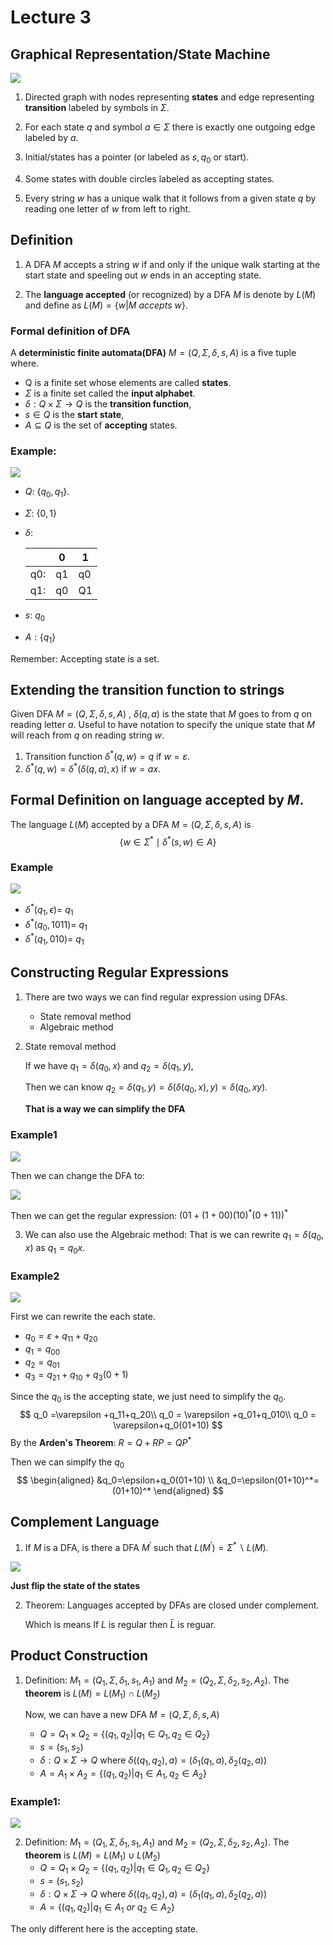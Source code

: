 # Lecture 3



## Graphical Representation/State Machine

![](https://github.com/WilliamYKZ/Picture/raw/main/Picture/Screen%20Shot%202022-09-17%20at%209.40.40%20PM.png)

1. Directed graph with nodes representing **states** and edge representing **transition** labeled by symbols in $\Sigma$. 
2. For each state $q$ and symbol $a\in \Sigma$ there is exactly one outgoing edge labeled by $a$. 
3. Initial/states has a pointer (or labeled as $s,q_0$ or start).
4. Some states with double circles labeled as accepting states. 



5. Every string $w$ has a unique walk that it follows from a given state $q$ by reading one letter of $w$ from left to right. 



## Definition

1. A DFA $M$ accepts a string $w$ if and only if the unique walk starting at the start state and speeling out $w$ ends in an accepting state.

2. The **language accepted** (or recognized) by a DFA $M$ is denote by $L(M)$ and define as $L(M)=\{w| M \ accepts \ w\}$.



### Formal definition of DFA

A **deterministic finite automata(DFA)** $M=(Q,\Sigma, \delta,s,A)$ is a five tuple where.

- Q is a finite set whose elements are called **states**.
- $\Sigma$ is a finite set called the **input alphabet**.
- $\delta: Q\times \Sigma\rightarrow Q$ is the **transition function**,
- $s\in Q$ is the **start state**,
- $A\subseteq Q$ is the set of **accepting** states.  



### Example:

![](https://github.com/WilliamYKZ/Picture/raw/main/Picture/Screen%20Shot%202022-09-17%20at%209.40.40%20PM.png)

- $Q:$ $\{q_0,q_1\}$.
- $\Sigma:$ $\{0,1\}$

- $\delta:$​ 

  |      | 0    | 1    |
  | ---: | ---- | ---- |
  |  q0: | q1   | q0   |
  |  q1: | q0   | Q1   |

  

- $s:$ $q_0$

- $A: \{q_1\}$ 

Remember: Accepting state is a set. 



## Extending the transition function to strings

Given DFA $M=(Q,\Sigma,\delta,s,A)$ , $\delta(q,a)$ is the state that $M$ goes to from $q$ on reading letter $a$. Useful to have notation to specify the unique state that $M$ will reach from $q$ on reading string $w$.

1. Transition function $\delta^*(q,w)=q$ if $w=\varepsilon$.
2. $\delta^*(q,w)=\delta^*(\delta(q,a),x)$ if $w=ax$. 



## Formal Definition on language accepted by $M$.

The language $L(M)$ accepted by a DFA $M=(Q,\Sigma,\delta,s,A)$ is 
$$
\left\{w \in \Sigma^* \mid \delta^*(s, w) \in A\right\}
$$


### Example

![](https://github.com/WilliamYKZ/Picture/raw/main/Picture/Screen%20Shot%202022-09-17%20at%209.40.40%20PM.png)

- $\delta^*\left(q_1, \epsilon\right)=$ $q_1$
- $\delta^*\left(q_0, 1011\right)=$ $q_1$
- $\delta^*\left(q_1, 010\right)=$ $q_1$



## Constructing Regular Expressions

1. There are two ways we can find regular expression using DFAs.

   - State removal method
   - Algebraic method

2. State removal method 

   If we have $q_1 = \delta(q_0,x)$ and $q_2=\delta(q_1,y)$,

   Then we can know $q_2=\delta(q_1,y)=\delta(\delta(q_0,x),y) = \delta(q_0,xy)$. 

   **That is a way we can simplify the DFA**



### Example1

![](https://github.com/WilliamYKZ/Picture/raw/main/Picture/Screen%20Shot%202022-09-17%20at%2011.31.38%20PM.png)

Then we can change the DFA to:

![](https://github.com/WilliamYKZ/Picture/raw/main/Picture/Screen%20Shot%202022-09-17%20at%2011.35.13%20PM.png)

Then we can get the regular expression: $\left(01+(1+00)(10)^*(0+11)\right)^*$



3. We can also use the Algebraic method: That is we can rewrite $q_1=\delta\left(q_0, x\right) \text { as } q_1=q_0 x$. 

### Example2

![](https://github.com/WilliamYKZ/Picture/raw/main/Picture/Screen%20Shot%202022-09-17%20at%2011.43.51%20PM.png)

First we can rewrite the each state.

- $q_0 = \varepsilon+q_11+q_20$
- $q_1=q_00$
- $q_2=q_01$
- $q_3=q_21+q_10+q_3(0+1)$

Since the $q_0$ is the accepting state, we just need to simplify the $q_0$.
$$
q_0 =\varepsilon +q_11+q_20\\
q_0 = \varepsilon +q_01+q_010\\
q_0 = \varepsilon+q_0(01+10)
$$
By the **Arden's Theorem**: $R=Q+RP=QP^*$

Then we can simplfy the $q_0$
$$
\begin{aligned}
&q_0=\epsilon+q_0(01+10) \\
&q_0=\epsilon(01+10)^*=(01+10)^*
\end{aligned}
$$


## Complement Language

1. If $M$ is a DFA, is there a DFA $M^\prime$ such that $L(M^\prime)=\Sigma^*\backslash L(M)$. 

![](https://github.com/WilliamYKZ/Picture/raw/main/Picture/Screen%20Shot%202022-09-18%20at%2023.21.05%20PM.png)

**Just flip the state of the states**



2. Theorem: Languages accepted by DFAs are closed under complement. 

   Which is means If $L$ is regular then $\bar{L}$ is reguar. 





## Product Construction

1. Definition: $M_1=\left(Q_1, \Sigma, \delta_1, s_1, A_1\right)$ and $M_2=\left(Q_2, \Sigma, \delta_2, s_2, A_2\right)$. The **theorem** is $L(M)=L\left(M_1\right) \cap L\left(M_2\right)$

   Now, we can have a new DFA $M=(Q, \Sigma, \delta, s, A)$

   - $Q= Q_1\times Q_2 = \{(q_1,q_2)|q_1\in Q_1,q_2\in Q_2\}$
   - $s=(s_1,s_2)$
   - $\delta:Q\times\Sigma\rightarrow Q$ where $\delta((q_1,q_2),a) = (\delta_1(q_1,a),\delta_2(q_2,a))$
   - $A=A_1\times A_2 = \{(q_1,q_2)|q_1\in A_1,q_2\in A_2\}$

### Example1:

![](https://github.com/WilliamYKZ/Picture/raw/main/Picture/Screen%20Shot%202022-09-18%20at%2023.52.35%20PM.png)



2. Definition: $M_1=\left(Q_1, \Sigma, \delta_1, s_1, A_1\right)$ and $M_2=\left(Q_2, \Sigma, \delta_2, s_2, A_2\right)$. The **theorem** is $L(M)=L\left(M_1\right) \cup L\left(M_2\right)$
   - $Q= Q_1\times Q_2 = \{(q_1,q_2)|q_1\in Q_1,q_2\in Q_2\}$
   - $s=(s_1,s_2)$
   - $\delta:Q\times\Sigma\rightarrow Q$ where $\delta((q_1,q_2),a) = (\delta_1(q_1,a),\delta_2(q_2,a))$
   - $A=\{(q_1,q_2)|q_1\in A_1 \ or\ q_2\in A_2\}$

The only different here is the accepting state. 

